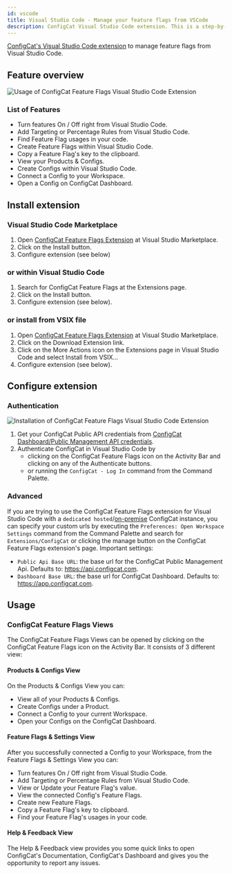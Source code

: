 ```yaml
---
id: vscode
title: Visual Studio Code - Manage your feature flags from VSCode
description: ConfigCat Visual Studio Code extension. This is a step-by-step guide on how to use the ConfigCat Visual Studio Code extension to manage feature flags in your project.
---
```


<a href="https://marketplace.visualstudio.com/items?itemName=ConfigCat.configcat-feature-flags" target="_blank">ConfigCat's Visual Studio Code extension</a> to manage feature flags from Visual Studio Code.

## Feature overview

<img src="/docs/assets/vscode/usage.gif" className="zoomable" alt="Usage of ConfigCat Feature Flags Visual Studio Code Extension" />

### List of Features

- Turn features On / Off right from Visual Studio Code.
- Add Targeting or Percentage Rules from Visual Studio Code.
- Find Feature Flag usages in your code.
- Create Feature Flags within Visual Studio Code.
- Copy a Feature Flag's key to the clipboard.
- View your Products & Configs.
- Create Configs within Visual Studio Code.
- Connect a Config to your Workspace.
- Open a Config on ConfigCat Dashboard.

## Install extension

### Visual Studio Code Marketplace

1. Open [ConfigCat Feature Flags Extension](https://marketplace.visualstudio.com/items?itemName=ConfigCat.configcat-feature-flags) at Visual Studio Marketplace.
1. Click on the Install button.
1. Configure extension (see below)

### or within Visual Studio Code

1. Search for ConfigCat Feature Flags at the Extensions page.
1. Click on the Install button.
1. Configure extension (see below).

### or install from VSIX file

1. Open [ConfigCat Feature Flags Extension](https://marketplace.visualstudio.com/items?itemName=ConfigCat.configcat-feature-flags) at Visual Studio Marketplace.
1. Click on the Download Extension link.
1. Click on the More Actions icon on the Extensions page in Visual Studio Code and select Install from VSIX...
1. Configure extension (see below).

## Configure extension

### Authentication

<img src="/docs/assets/vscode/auth.gif" className="zoomable" alt="Installation of ConfigCat Feature Flags Visual Studio Code Extension" />

1. Get your ConfigCat Public API credentials from [ConfigCat Dashboard/Public Management API credentials](https://app.configcat.com/my-account/public-api-credentials).
1. Authenticate ConfigCat in Visual Studio Code by
   - clicking on the ConfigCat Feature Flags icon on the Activity Bar and clicking on any of the Authenticate buttons.
   - or running the `ConfigCat - Log In` command from the Command Palette.

### Advanced

If you are trying to use the ConfigCat Feature Flags extension for Visual Studio Code with a `dedicated hosted`/[on-premise](https://configcat.com/on-premise/) ConfigCat instance, you can specify your custom urls by executing the `Preferences: Open Workspace Settings` command from the Command Palette and search for `Extensions/ConfigCat` or clicking the manage button on the ConfigCat Feature Flags extension's page. Important settings:

- `Public Api Base URL`: the base url for the ConfigCat Public Management Api. Defaults to: https://api.configcat.com.
- `Dashboard Base URL`: the base url for ConfigCat Dashboard. Defaults to: https://app.configcat.com.

## Usage

### ConfigCat Feature Flags Views

The ConfigCat Feature Flags Views can be opened by clicking on the ConfigCat Feature Flags icon on the Activity Bar. It consists of 3 different view:

#### Products & Configs View

On the Products & Configs View you can:

- View all of your Products & Configs.
- Create Configs under a Product.
- Connect a Config to your current Workspace.
- Open your Configs on the ConfigCat Dashboard.

#### Feature Flags & Settings View

After you successfully connected a Config to your Workspace, from the Feature Flags & Settings View you can:

- Turn features On / Off right from Visual Studio Code.
- Add Targeting or Percentage Rules from Visual Studio Code.
- View or Update your Feature Flag's value.
- View the connected Config's Feature Flags.
- Create new Feature Flags.
- Copy a Feature Flag's key to clipboard.
- Find your Feature Flag's usages in your code.

#### Help & Feedback View

The Help & Feedback view provides you some quick links to open ConfigCat's Documentation, ConfigCat's Dashboard and gives you the opportunity to report any issues.
